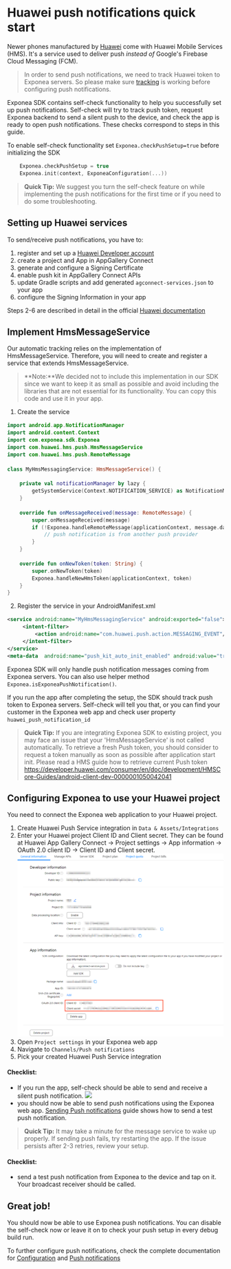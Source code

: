 
# Huawei push notifications quick start

Newer phones manufactured by [Huawei](https://huaweimobileservices.com/)  come with Huawei Mobile Services (HMS). It's a service used to deliver push _instead of_ Google's Firebase Cloud Messaging (FCM).

> In order to send push notifications, we need to track Huawei token to Exponea servers. So please make sure [tracking](./TRACKING.md) is working before configuring push notifications.

Exponea SDK contains self-check functionality to help you successfully set up push notifications. Self-check will try to track push token, request Exponea backend to send a silent push to the device, and check the app is ready to open push notifications. These checks correspond to steps in this guide.

To enable self-check functionality set `Exponea.checkPushSetup=true` before initializing the SDK

``` kotlin
    Exponea.checkPushSetup = true
    Exponea.init(context, ExponeaConfiguration(...))
```

> **Quick Tip:** We suggest you turn the self-check feature on while implementing the push notifications for the first time or if you need to do some troubleshooting.

## Setting up Huawei services
To send/receive push notifications, you have to:
1. register and set up a [Huawei Developer account](https://developer.huawei.com/consumer/en/console)
2. create a project and App in AppGallery Connect
3. generate and configure a Signing Certificate
4. enable push kit in AppGallery Connect APIs
5. update Gradle scripts and add generated `agconnect-services.json` to your app
6. configure the Signing Information in your app

Steps 2-6 are described in detail in the official [Huawei documentation](https://developer.huawei.com/consumer/en/codelab/HMSPreparation/index.html#0)

## Implement HmsMessageService

Our automatic tracking relies on the implementation of HmsMessageService. Therefore, you will need to create and register a service that extends HmsMessageService.

> **Note:**We decided not to include this implementation in our SDK since we want to keep it as small as possible and avoid including the libraries that are not essential for its functionality. You can copy this code and use it in your app.

1. Create the service
``` kotlin
import android.app.NotificationManager  
import android.content.Context  
import com.exponea.sdk.Exponea  
import com.huawei.hms.push.HmsMessageService  
import com.huawei.hms.push.RemoteMessage

class MyHmsMessagingService: HmsMessageService() {

    private val notificationManager by lazy {
        getSystemService(Context.NOTIFICATION_SERVICE) as NotificationManager
    }

    override fun onMessageReceived(message: RemoteMessage) {
        super.onMessageReceived(message)
        if (!Exponea.handleRemoteMessage(applicationContext, message.dataOfMap, notificationManager)) {
            // push notification is from another push provider
        }
    }

    override fun onNewToken(token: String) {
        super.onNewToken(token)
        Exponea.handleNewHmsToken(applicationContext, token)
    }
}
```

2. Register the service in your AndroidManifest.xml
```xml
<service android:name="MyHmsMessagingService" android:exported="false">  
     <intent-filter> 
         <action android:name="com.huawei.push.action.MESSAGING_EVENT"/>  
     </intent-filter>
</service>  
<meta-data  android:name="push_kit_auto_init_enabled" android:value="true"/>
```
Exponea SDK will only handle push notification messages coming from Exponea servers. You can also use helper method `Exponea.isExponeaPushNotification()`.

If you run the app after completing the setup, the SDK should track push token to Exponea servers. Self-check will tell you that, or you can find your customer in the Exponea web app and check user property `huawei_push_notification_id`

> **Quick Tip:** If you are integrating Exponea SDK to existing project, you may face an issue that your 'HmsMessageService' is not called automatically.
> To retrieve a fresh Push token, you should consider to request a token manually as soon as possible after application start init.
> Please read a HMS guide how to retrieve current Push token https://developer.huawei.com/consumer/en/doc/development/HMSCore-Guides/android-client-dev-0000001050042041

## Configuring Exponea to use your Huawei project 
 You need to connect the Exponea web application to your Huawei project.
   1. Create Huawei Push Service integration in `Data & Assets/Integrations` 
   2. Enter your Huawei project Client ID and Client secret. They can be found at Huawei App Gallery Connect -> Project settings -> App information -> OAuth 2.0 client ID -> Client ID and Client secret. 
   ![](pics/huawei1.png)
   3. Open `Project settings` in your Exponea web app
   4. Navigate to `Channels/Push notifications`
   5. Pick your created Huawei Push Service integration

 #### Checklist:
  - If you run the app, self-check should be able to send and receive a silent push notification. 
  ![](pics/self-check.png)
  - you should now be able to send push notifications using the Exponea web app. [Sending Push notifications](./PUSH_SEND.md) guide shows how to send a test push notification.

> **Quick Tip:** It may take a minute for the message service to wake up properly. If sending push fails, try restarting the app. If the issue persists after 2-3 retries, review your setup.

 #### Checklist:
 - send a test push notification from Exponea to the device and tap on it. Your broadcast receiver should be called.

## Great job!
 You should now be able to use Exponea push notifications. You can disable the self-check now or leave it on to check your push setup in every debug build run. 
 
  To further configure push notifications, check the complete documentation for [Configuration](../Documentation/CONFIG.md) and [Push notifications](../Documentation/PUSH.md)
